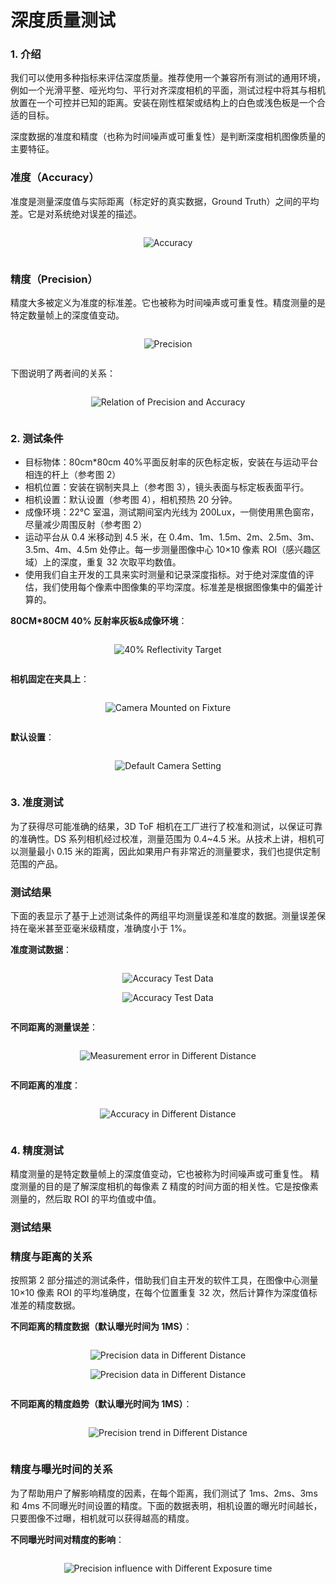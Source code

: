 # 深度质量测试

### 1. 介绍

我们可以使用多种指标来评估深度质量。推荐使用一个兼容所有测试的通用环境，例如一个光滑平整、哑光均匀、平行对齐深度相机的平面，测试过程中将其与相机放置在一个可控并已知的距离。安装在刚性框架或结构上的白色或浅色板是一个合适的目标。

深度数据的准度和精度（也称为时间噪声或可重复性）是判断深度相机图像质量的主要特征。

### 准度（Accuracy）

准度是测量深度值与实际距离（标定好的真实数据，Ground Truth）之间的平均差。它是对系统绝对误差的描述。

<div class="center">

![Accuracy](Depth-Quality-Test-asserts/01.png)

</div>

### 精度（Precision）

精度大多被定义为准度的标准差。它也被称为时间噪声或可重复性。精度测量的是特定数量帧上的深度值变动。

<div class="center">

![Precision](Depth-Quality-Test-asserts/02.png)

</div>

下图说明了两者间的关系：

<div class="center">

![Relation of Precision and Accuracy](<Depth-Quality-Test-asserts/03.png>)

</div>

### 2. 测试条件

- 目标物体：80cm\*80cm 40%平面反射率的灰色标定板，安装在与运动平台相连的杆上（参考图 2）
- 相机位置：安装在钢制夹具上（参考图 3），镜头表面与标定板表面平行。
- 相机设置：默认设置（参考图 4），相机预热 20 分钟。
- 成像环境：22°C 室温，测试期间室内光线为 200Lux，一侧使用黑色窗帘，尽量减少周围反射（参考图 2）
- 运动平台从 0.4 米移动到 4.5 米，在 0.4m、1m、1.5m、2m、2.5m、3m、3.5m、4m、4.5m 处停止。每一步测量图像中心 10×10 像素 ROI（感兴趣区域）上的深度，重复 32 次取平均数值。
- 使用我们自主开发的工具来实时测量和记录深度指标。对于绝对深度值的评估，我们使用每个像素中图像集的平均深度。标准差是根据图像集中的偏差计算的。

**80CM\*80CM 40% 反射率灰板&成像环境**：

<div class="center">

![40% Reflectivity Target](<Depth-Quality-Test-asserts/04.png>)

</div>

**相机固定在夹具上**：

<div class="center">

![Camera Mounted on Fixture](<Depth-Quality-Test-asserts/05.png>)

</div>

**默认设置**：

<div class="center">

![Default Camera Setting](<Depth-Quality-Test-asserts/06.png>)

</div>

### 3. 准度测试

为了获得尽可能准确的结果，3D ToF 相机在工厂进行了校准和测试，以保证可靠的准确性。DS 系列相机经过校准，测量范围为 0.4\~4.5 米。从技术上讲，相机可以测量最小 0.15 米的距离，因此如果用户有非常近的测量要求，我们也提供定制范围的产品。

### 测试结果

下面的表显示了基于上述测试条件的两组平均测量误差和准度的数据。测量误差保持在毫米甚至亚毫米级精度，准确度小于 1%。

**准度测试数据**：

<div class="center">

![Accuracy Test Data](<Depth-Quality-Test-asserts/07.png>)

![Accuracy Test Data](<Depth-Quality-Test-asserts/08.png>)

</div>

**不同距离的测量误差**：

<div class="center">

![Measurement error in Different Distance](<Depth-Quality-Test-asserts/09.png>)

</div>

**不同距离的准度**：

<div class="center">

![Accuracy in Different Distance](<Depth-Quality-Test-asserts/10.png>)

</div>

### 4. 精度测试

精度测量的是特定数量帧上的深度值变动，它也被称为时间噪声或可重复性。 精度测量的目的是了解深度相机的每像素 Z 精度的时间方面的相关性。它是按像素测量的，然后取 ROI 的平均值或中值。

### 测试结果

### 精度与距离的关系

按照第 2 部分描述的测试条件，借助我们自主开发的软件工具，在图像中心测量 10×10 像素 ROI 的平均准确度，在每个位置重复 32 次，然后计算作为深度值标准差的精度数据。

**不同距离的精度数据（默认曝光时间为 1MS）**：

<div class="center">

![Precision data in Different Distance](<Depth-Quality-Test-asserts/11.png>)

![Precision data in Different Distance](<Depth-Quality-Test-asserts/12.png>)

</div>

**不同距离的精度趋势（默认曝光时间为 1MS）**：

<div class="center">

![Precision trend in Different Distance](<Depth-Quality-Test-asserts/13.png>)

</div>

### 精度与曝光时间的关系

为了帮助用户了解影响精度的因素，在每个距离，我们测试了 1ms、2ms、3ms 和 4ms 不同曝光时间设置的精度。下面的数据表明，相机设置的曝光时间越长，只要图像不过曝，相机就可以获得越高的精度。

**不同曝光时间对精度的影响**：

<div class="center">

![Precision influence with Different Exposure time](<Depth-Quality-Test-asserts/14.png>)

</div>

<style>
.center
{
  width: auto;
  display: table;
  margin-left: auto;
  margin-right: auto;
}
</style>
